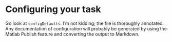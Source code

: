 # Configuring your task

Go look at `configDefaults`. I’m not kidding; the file is thoroughly annotated. Any documentation of configuration will probably be generated by using the Matlab Publish feature and converting the output to Markdown. 